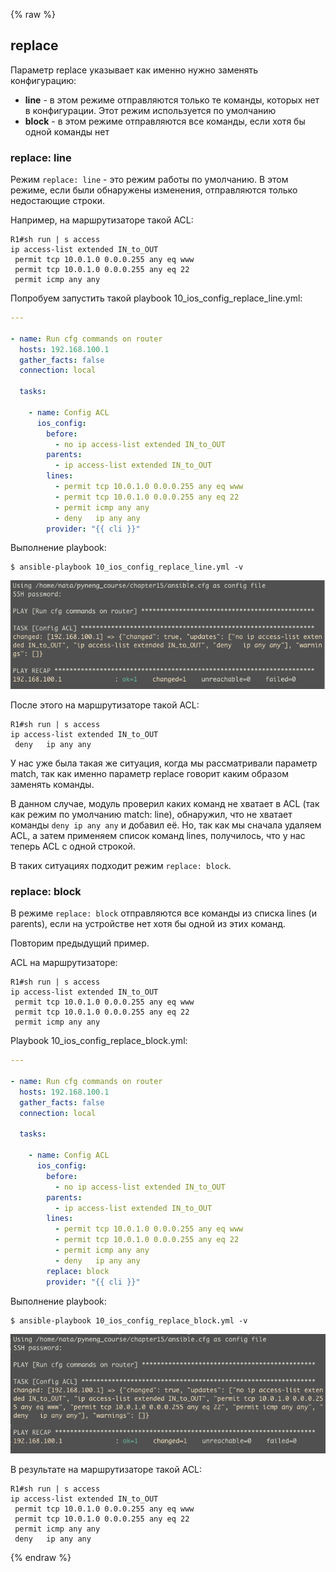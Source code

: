 {% raw %}
## replace

Параметр replace указывает как именно  нужно заменять конфигурацию:
* __line__ - в этом режиме отправляются только те команды, которых нет в конфигурации. Этот режим используется по умолчанию
* __block__ - в этом режиме отправляются все команды, если хотя бы одной команды нет

### replace: line

Режим ```replace: line``` - это режим работы по умолчанию.
В этом режиме, если были обнаружены изменения, отправляются только недостающие строки.

Например, на маршрутизаторе такой ACL:
```
R1#sh run | s access
ip access-list extended IN_to_OUT
 permit tcp 10.0.1.0 0.0.0.255 any eq www
 permit tcp 10.0.1.0 0.0.0.255 any eq 22
 permit icmp any any
```

Попробуем запустить такой playbook 10_ios_config_replace_line.yml:
```yml
---

- name: Run cfg commands on router
  hosts: 192.168.100.1
  gather_facts: false
  connection: local

  tasks:

    - name: Config ACL
      ios_config:
        before:
          - no ip access-list extended IN_to_OUT
        parents:
          - ip access-list extended IN_to_OUT
        lines:
          - permit tcp 10.0.1.0 0.0.0.255 any eq www
          - permit tcp 10.0.1.0 0.0.0.255 any eq 22
          - permit icmp any any
          - deny   ip any any
        provider: "{{ cli }}"
```

Выполнение playbook:
```
$ ansible-playbook 10_ios_config_replace_line.yml -v
```
![6i_ios_config_replace_line](https://raw.githubusercontent.com/natenka/PyNEng/master/images/15_ansible/6i_ios_config_replace_line.png)


После этого на маршрутизаторе такой ACL:
```
R1#sh run | s access
ip access-list extended IN_to_OUT
 deny   ip any any
```

У нас уже была такая же ситуация, когда мы рассматривали параметр match, так как именно параметр replace говорит каким образом заменять команды.

В данном случае, модуль проверил каких команд не хватает в ACL (так как режим по умолчанию match: line), обнаружил, что не хватает команды ```deny ip any any``` и добавил её.
Но, так как мы сначала удаляем ACL, а затем применяем список команд lines, получилось, что у нас теперь ACL с одной строкой.

В таких ситуациях  подходит режим ```replace: block```.

### replace: block

В режиме ```replace: block``` отправляются все команды из списка lines (и parents), если на устройстве нет хотя бы одной из этих команд.

Повторим предыдущий пример.

ACL на маршрутизаторе:
```
R1#sh run | s access
ip access-list extended IN_to_OUT
 permit tcp 10.0.1.0 0.0.0.255 any eq www
 permit tcp 10.0.1.0 0.0.0.255 any eq 22
 permit icmp any any
```

Playbook 10_ios_config_replace_block.yml:
```yml
---

- name: Run cfg commands on router
  hosts: 192.168.100.1
  gather_facts: false
  connection: local

  tasks:

    - name: Config ACL
      ios_config:
        before:
          - no ip access-list extended IN_to_OUT
        parents:
          - ip access-list extended IN_to_OUT
        lines:
          - permit tcp 10.0.1.0 0.0.0.255 any eq www
          - permit tcp 10.0.1.0 0.0.0.255 any eq 22
          - permit icmp any any
          - deny   ip any any
        replace: block
        provider: "{{ cli }}"
```

Выполнение playbook:
```
$ ansible-playbook 10_ios_config_replace_block.yml -v
```
![6i_ios_config_replace_block](https://raw.githubusercontent.com/natenka/PyNEng/master/images/15_ansible/6i_ios_config_replace_block.png)


В результате на маршрутизаторе такой ACL:
```
R1#sh run | s access
ip access-list extended IN_to_OUT
 permit tcp 10.0.1.0 0.0.0.255 any eq www
 permit tcp 10.0.1.0 0.0.0.255 any eq 22
 permit icmp any any
 deny   ip any any
```

{% endraw %}
